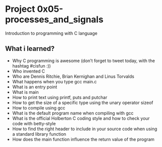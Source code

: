 # Project 0x05-processes_and_signals

Introduction to programming with C language

## What i learned?

 - Why C programming is awesome (don’t forget to tweet today, with the hashtag #cisfun :))
 - Who invented C
 - Who are Dennis Ritchie, Brian Kernighan and Linus Torvalds
 - What happens when you type gcc main.c
 - What is an entry point
 - What is main
 - How to print text using printf, puts and putchar
 - How to get the size of a specific type using the unary operator sizeof
 - How to compile using gcc
 - What is the default program name when compiling with gcc
 - What is the official Holberton C coding style and how to check your code with betty-style
 - How to find the right header to include in your source code when using a standard library function
 - How does the main function influence the return value of the program